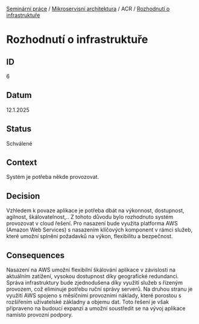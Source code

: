 [Seminární práce](../../../README.md) / [Mikroservisní architektura](../../README.md) / ACR / [Rozhodnutí o infrastruktuře](README.md)

# Rozhodnutí o infrastruktuře

## ID
6

## Datum
12.1.2025

## Status
Schválené

## Context
Systém je potřeba někde provozovat.

## Decision
Vzhledem k povaze aplikace je potřeba dbát na výkonnost, dostupnost, agilnost, škálovatelnost,.. Z tohoto důvodu bylo rozhodnuto systém provozovat v cloud řešení.
Pro nasazení bude využita platforma AWS (Amazon Web Services) s nasazením klíčových komponent v rámci služeb, které umožní splnění požadavků na výkon, flexibilitu a bezpečnost. 

## Consequences
Nasazení na AWS umožní flexibilní škálování aplikace v závislosti na aktuálním zatížení, vysokou dostupnost díky geografické redundanci. Správa infrastruktury bude zjednodušena díky využití služeb s řízeným provozem, což eliminuje potřebu ruční správy serverů. Na druhou stranu je využití AWS spojeno s měsíčními provozními náklady, které porostou s rozšířením uživatelské základny a objemu dat. Toto řešení je však připraveno na budoucí expanzi a umožní soustředit se na vývoj aplikace namísto provozní podpory.
